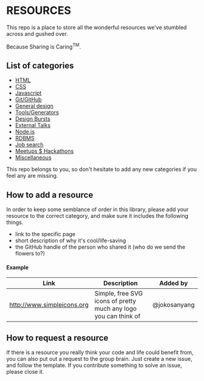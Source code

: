 # RESOURCES

This repo is a place to store all the wonderful resources we've stumbled across and gushed over.

Because Sharing is Caring<sup>TM</sup>.


## List of categories

* [HTML](https://github.com/FAC-Sixteen/RESOURCES/blob/master/HTML.md)
* [CSS](https://github.com/FAC-Sixteen/RESOURCES/blob/master/CSS.md)
* [Javascript](https://github.com/FAC-Sixteen/RESOURCES/blob/master/Javascript.md)
* [Git/GitHub](https://github.com/FAC-Sixteen/RESOURCES/blob/master/Git%20%26%20GitHub.md)
* [General design](https://github.com/FAC-Sixteen/RESOURCES/blob/master/General%20design.md)
* [Tools/Generators](https://github.com/FAC-Sixteen/RESOURCES/blob/master/Tools.md)
* [Design Bursts](https://github.com/FAC-Sixteen/RESOURCES/blob/master/design-bursts.md)
* [External Talks](https://github.com/FAC-Sixteen/RESOURCES/blob/master/external-talks.md)
* [Node.js](https://github.com/FAC-Sixteen/RESOURCES/blob/master/NodeJs.md)
* [RDBMS](https://github.com/FAC-Sixteen/RESOURCES/blob/master/RDBMS.md)
* [Job search](https://github.com/FAC-Sixteen/RESOURCES/blob/master/job-search.md)
* [Meetups $ Hackathons](https://github.com/FAC-Sixteen/RESOURCES/blob/master/Meetups.md)
* [Miscellaneous](https://github.com/FAC-Sixteen/RESOURCES/blob/master/Miscellaneous.md)

This repo belongs to you, so don't hesitate to add any new categories if you feel any are missing.

## How to add a resource

In order to keep some semblance of order in this library, please add your resource to the correct category, and make sure it includes the following things.

- link to the specific page
- short description of why it's cool/life-saving
- the GitHub handle of the person who shared it (who do we send the flowers to?)



#### Example


| Link | Description | Added by |
| -------- | -------- | -------- |
|   http://www.simpleicons.org   | Simple, free SVG icons of pretty much any logo you can think of      | @jokosanyang     |


## How to request a resource
If there is a resource you really think your code and life could benefit from, you can also put out a request to the group brain.
Just create a new issue, and follow the template.
If you contribute something to solve an issue, please close it.
